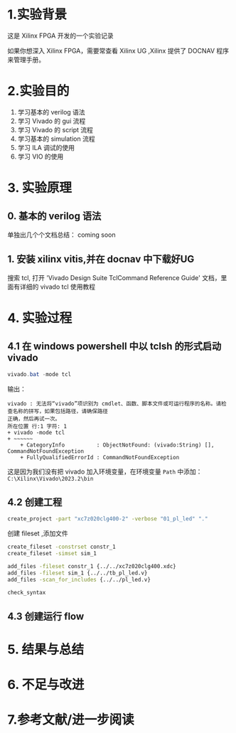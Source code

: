 # 1.实验背景
这是 Xilinx FPGA 开发的一个实验记录

如果你想深入 Xilinx FPGA，需要常查看 Xilinx UG ,Xilinx 提供了 DOCNAV 程序来管理手册。

# 2.实验目的
1.  学习基本的 verilog 语法
2.  学习 Vivado 的 gui 流程
3.  学习 Vivado 的 script 流程
4.  学习基本的 simulation 流程
5.  学习 ILA 调试的使用
6.  学习 VIO 的使用

# 3. 实验原理

## 0. 基本的 verilog 语法
单独出几个个文档总结：
coming soon

## 1. 安装 xilinx vitis,并在 docnav 中下载好UG
搜索 tcl, 打开 'Vivado Design Suite TclCommand Reference Guide' 文档，里面有详细的 vivado tcl 使用教程


# 4. 实验过程
## 4.1 在 windows powershell 中以 tclsh 的形式启动 vivado

```powershell
vivado.bat -mode tcl
```

输出：

```
vivado : 无法将“vivado”项识别为 cmdlet、函数、脚本文件或可运行程序的名称。请检查名称的拼写，如果包括路径，请确保路径
正确，然后再试一次。
所在位置 行:1 字符: 1
+ vivado -mode tcl
+ ~~~~~~
    + CategoryInfo          : ObjectNotFound: (vivado:String) [], CommandNotFoundException
    + FullyQualifiedErrorId : CommandNotFoundException
```

这是因为我们没有把 vivado 加入环境变量，在环境变量 `Path` 中添加：`C:\Xilinx\Vivado\2023.2\bin`

## 4.2 创建工程

```bash
create_project -part "xc7z020clg400-2" -verbose "01_pl_led" "."
```

创建 fileset ,添加文件

```bash
create_fileset -constrset constr_1
create_fileset -simset sim_1

add_files -fileset constr_1 {../../xc7z020clg400.xdc}
add_files -fileset sim_1 {../../tb_pl_led.v}
add_files -scan_for_includes {../../pl_led.v}

check_syntax

```

## 4.3 创建运行 flow

# 5. 结果与总结

# 6. 不足与改进

# 7.参考文献/进一步阅读